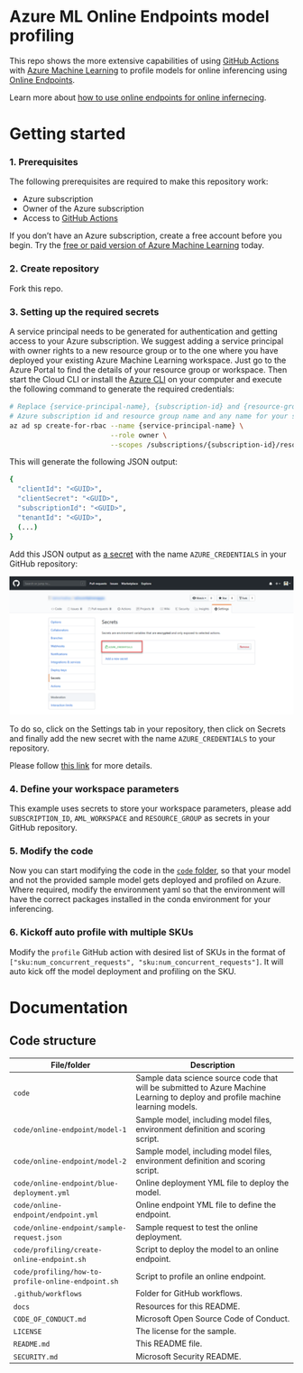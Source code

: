 # Azure ML Online Endpoints model profiling

This repo shows the more extensive capabilities of using [GitHub Actions](https://github.com/features/actions) with [Azure Machine Learning](https://docs.microsoft.com/en-us/azure/machine-learning/) to profile models for online inferencing using [Online Endpoints](https://docs.microsoft.com/en-us/azure/machine-learning/concept-endpoints).

Learn more about [how to use online endpoints for online infernecing](https://docs.microsoft.com/en-us/azure/machine-learning/how-to-deploy-managed-online-endpoints).

# Getting started

### 1. Prerequisites

The following prerequisites are required to make this repository work:
- Azure subscription
- Owner of the Azure subscription
- Access to [GitHub Actions](https://github.com/features/actions)

If you don’t have an Azure subscription, create a free account before you begin. Try the [free or paid version of Azure Machine Learning](https://aka.ms/AMLFree) today.

### 2. Create repository

Fork this repo.

### 3. Setting up the required secrets

A service principal needs to be generated for authentication and getting access to your Azure subscription. We suggest adding a service principal with owner rights to a new resource group or to the one where you have deployed your existing Azure Machine Learning workspace. Just go to the Azure Portal to find the details of your resource group or workspace. Then start the Cloud CLI or install the [Azure CLI](https://docs.microsoft.com/en-us/cli/azure/install-azure-cli?view=azure-cli-latest) on your computer and execute the following command to generate the required credentials:

```sh
# Replace {service-principal-name}, {subscription-id} and {resource-group} with your 
# Azure subscription id and resource group name and any name for your service principle
az ad sp create-for-rbac --name {service-principal-name} \
                         --role owner \
                         --scopes /subscriptions/{subscription-id}/resourceGroups/{resource-group}
```

This will generate the following JSON output:

```sh
{
  "clientId": "<GUID>",
  "clientSecret": "<GUID>",
  "subscriptionId": "<GUID>",
  "tenantId": "<GUID>",
  (...)
}
```

Add this JSON output as [a secret](https://help.github.com/en/actions/configuring-and-managing-workflows/creating-and-storing-encrypted-secrets#creating-encrypted-secrets) with the name `AZURE_CREDENTIALS` in your GitHub repository:

<p align="center">
  <img src="docs/images/secrets.png" alt="GitHub Template repository" width="700"/>
</p>

To do so, click on the Settings tab in your repository, then click on Secrets and finally add the new secret with the name `AZURE_CREDENTIALS` to your repository.

Please follow [this link](https://help.github.com/en/actions/configuring-and-managing-workflows/creating-and-storing-encrypted-secrets#creating-encrypted-secrets) for more details. 

### 4. Define your workspace parameters

This example uses secrets to store your workspace parameters, please add `SUBSCRIPTION_ID`, `AML_WORKSPACE` and `RESOURCE_GROUP` as secrets in your GitHub repository.

### 5. Modify the code

Now you can start modifying the code in the <a href="/code">`code` folder</a>, so that your model and not the provided sample model gets deployed and profiled on Azure. Where required, modify the environment yaml so that the environment will have the correct packages installed in the conda environment for your inferencing.

### 6. Kickoff auto profile with multiple SKUs

Modify the `profile` GitHub action with desired list of SKUs in the format of `["sku:num_concurrent_requests", "sku:num_concurrent_requests"]`. It will auto kick off the model deployment and profiling on the SKU.

# Documentation

## Code structure

| File/folder                   | Description                                |
| ----------------------------- | ------------------------------------------ |
| `code`                        | Sample data science source code that will be submitted to Azure Machine Learning to deploy and profile machine learning models. |
| `code/online-endpoint/model-1` | Sample model, including model files, environment definition and scoring script. |
| `code/online-endpoint/model-2` | Sample model, including model files, environment definition and scoring script. |
| `code/online-endpoint/blue-deployment.yml` | Online deployment YML file to deploy the model. |
| `code/online-endpoint/endpoint.yml` | Online endpoint YML file to define the endpoint. |
| `code/online-endpoint/sample-request.json` | Sample request to test the online deployment. |
| `code/profiling/create-online-endpoint.sh`         | Script to deploy the model to an online endpoint. |
| `code/profiling/how-to-profile-online-endpoint.sh`         | Script to profile an online endpoint. |
| `.github/workflows`           | Folder for GitHub workflows. |
| `docs`                        | Resources for this README.                 |
| `CODE_OF_CONDUCT.md`          | Microsoft Open Source Code of Conduct.     |
| `LICENSE`                     | The license for the sample.                |
| `README.md`                   | This README file.                          |
| `SECURITY.md`                 | Microsoft Security README.                 |